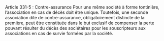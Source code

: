 Article 331-5 : Contre-assurance
Pour une même société à forme tontinière, l’association en cas de décès doit être unique. Toutefois, une seconde association dite de contre-assurance, obligatoirement distincte de la première, peut être constituée dans le but exclusif de compenser la perte pouvant résulter du décès des sociétaires pour les souscripteurs aux associations en cas de survie formées par la société.